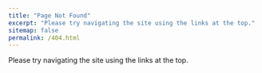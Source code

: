 ```yaml
---
title: "Page Not Found"
excerpt: "Please try navigating the site using the links at the top."
sitemap: false
permalink: /404.html
---
```


Please try navigating the site using the links at the top.
